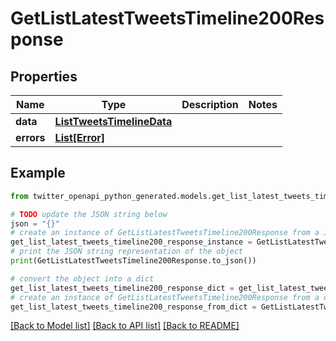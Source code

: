 # GetListLatestTweetsTimeline200Response


## Properties

Name | Type | Description | Notes
------------ | ------------- | ------------- | -------------
**data** | [**ListTweetsTimelineData**](ListTweetsTimelineData.md) |  | 
**errors** | [**List[Error]**](Error.md) |  | 

## Example

```python
from twitter_openapi_python_generated.models.get_list_latest_tweets_timeline200_response import GetListLatestTweetsTimeline200Response

# TODO update the JSON string below
json = "{}"
# create an instance of GetListLatestTweetsTimeline200Response from a JSON string
get_list_latest_tweets_timeline200_response_instance = GetListLatestTweetsTimeline200Response.from_json(json)
# print the JSON string representation of the object
print(GetListLatestTweetsTimeline200Response.to_json())

# convert the object into a dict
get_list_latest_tweets_timeline200_response_dict = get_list_latest_tweets_timeline200_response_instance.to_dict()
# create an instance of GetListLatestTweetsTimeline200Response from a dict
get_list_latest_tweets_timeline200_response_from_dict = GetListLatestTweetsTimeline200Response.from_dict(get_list_latest_tweets_timeline200_response_dict)
```
[[Back to Model list]](../README.md#documentation-for-models) [[Back to API list]](../README.md#documentation-for-api-endpoints) [[Back to README]](../README.md)


